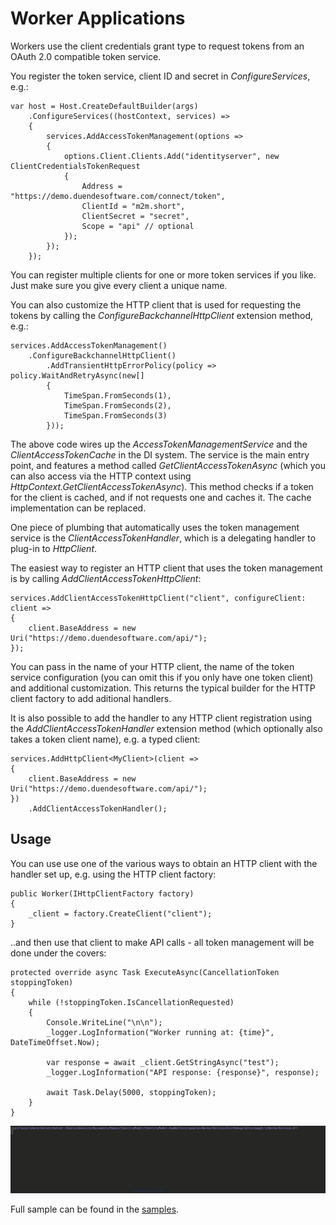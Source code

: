 Worker Applications
===================

Workers use the client credentials grant type to request tokens from an
OAuth 2.0 compatible token service.

You register the token service, client ID and secret in
*ConfigureServices*, e.g.:

```
var host = Host.CreateDefaultBuilder(args)
    .ConfigureServices((hostContext, services) =>
    {
        services.AddAccessTokenManagement(options =>
        {
            options.Client.Clients.Add("identityserver", new ClientCredentialsTokenRequest
            {
                Address = "https://demo.duendesoftware.com/connect/token",
                ClientId = "m2m.short",
                ClientSecret = "secret",
                Scope = "api" // optional
            });
        });
    });
```

You can register multiple clients for one or more token services if you
like. Just make sure you give every client a unique name.

You can also customize the HTTP client that is used for requesting the
tokens by calling the *ConfigureBackchannelHttpClient* extension method,
e.g.:

```
services.AddAccessTokenManagement()
    .ConfigureBackchannelHttpClient()
        .AddTransientHttpErrorPolicy(policy => policy.WaitAndRetryAsync(new[]
        {
            TimeSpan.FromSeconds(1),
            TimeSpan.FromSeconds(2),
            TimeSpan.FromSeconds(3)
        }));
```

The above code wires up the *AccessTokenManagementService* and the
*ClientAccessTokenCache* in the DI system. The service is the main entry
point, and features a method called *GetClientAccessTokenAsync* (which
you can also access via the HTTP context using
*HttpContext.GetClientAccessTokenAsync*). This method checks if a token
for the client is cached, and if not requests one and caches it. The
cache implementation can be replaced.

One piece of plumbing that automatically uses the token management
service is the *ClientAccessTokenHandler*, which is a delegating handler
to plug-in to *HttpClient*.

The easiest way to register an HTTP client that uses the token
management is by calling *AddClientAccessTokenHttpClient*:

```
services.AddClientAccessTokenHttpClient("client", configureClient: client =>
{
    client.BaseAddress = new Uri("https://demo.duendesoftware.com/api/");
});
```

You can pass in the name of your HTTP client, the name of the token
service configuration (you can omit this if you only have one token
client) and additional customization. This returns the typical builder
for the HTTP client factory to add aditional handlers.

It is also possible to add the handler to any HTTP client registration
using the *AddClientAccessTokenHandler* extension method (which
optionally also takes a token client name), e.g. a typed client:

```
services.AddHttpClient<MyClient>(client =>
{
    client.BaseAddress = new Uri("https://demo.duendesoftware.com/api/");
})
    .AddClientAccessTokenHandler();
```

Usage
-----

You can use use one of the various ways to obtain an HTTP client with
the handler set up, e.g. using the HTTP client factory:

```
public Worker(IHttpClientFactory factory)
{
    _client = factory.CreateClient("client");
}
```

..and then use that client to make API calls - all token management will
be done under the covers:

```
protected override async Task ExecuteAsync(CancellationToken stoppingToken)
{
    while (!stoppingToken.IsCancellationRequested)
    {
        Console.WriteLine("\n\n");
        _logger.LogInformation("Worker running at: {time}", DateTimeOffset.Now);

        var response = await _client.GetStringAsync("test");
        _logger.LogInformation("API response: {response}", response);

        await Task.Delay(5000, stoppingToken);
    }
}
```

![image](images/Worker.gif)

Full sample can be found in the
[samples](https://github.com/DuendeArchive/IdentityModel.AspNetCore).

